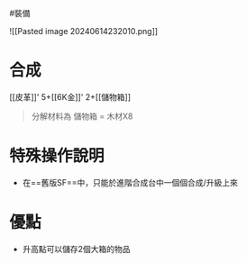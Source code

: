 #裝備 

![[Pasted image 20240614232010.png]]
# 合成
[[皮革]]' 5+[[6K金]]' 2+[[儲物箱]]
> 分解材料為
	儲物箱 = 木材X8
# 特殊操作說明
- 在==舊版SF==中，只能於進階合成台中一個個合成/升級上來
# 優點
- 升高點可以儲存2個大箱的物品